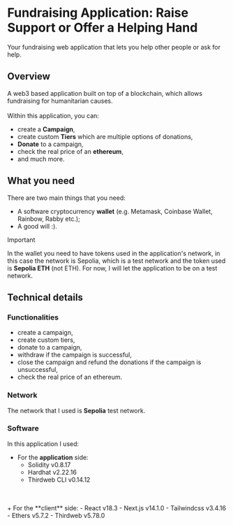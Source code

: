 # Fundraising Application: Raise Support or Offer a Helping Hand
Your fundraising web application that lets you help other people or ask for help.

## Overview
A web3 based application built on top of a blockchain, which allows fundraising for humanitarian causes. <br><br>
Within this application, you can: 
+ create a **Campaign**, 
+ create custom **Tiers** which are multiple options of donations, 
+ **Donate** to a campaign, 
+ check the real price of an **ethereum**, 
+ and much more.

## What you need 
There are two main things that you need:
+ A software cryptocurrency **wallet** (e.g. Metamask, Coinbase Wallet, Rainbow, Rabby etc.);
+ A good will :).

> [!IMPORTANT]
> In the wallet you need to have tokens used in the application's network, in this case the network is Sepolia, which is a test network and the token used is **Sepolia ETH** (not ETH). For now, I will let the application to be on a test network.

## Technical details

### Functionalities
+ create a campaign, 
+ create custom tiers, 
+ donate to a campaign,
+ withdraw if the campaign is successful,
+ close the campaign and refund the donations if the campaign is unsuccessful, 
+ check the real price of an ethereum.

### Network
The network that I used is **Sepolia** test network.

### Software
In this application I used:
+ For the **application** side:
    - Solidity v0.8.17
    - Hardhat v2.22.16
    - Thirdweb CLI v0.14.12
<br>
<br>
+ For the **client** side:
    - React v18.3
    - Next.js v14.1.0
    - Tailwindcss v3.4.16
    - Ethers v5.7.2
    - Thirdweb v5.78.0
    

